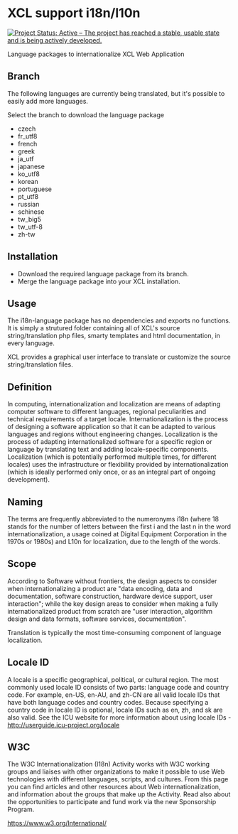 # XCL support i18n/l10n

[![Project Status: Active – The project has reached a stable, usable state and is being actively developed.](https://www.repostatus.org/badges/2.0.0/active.svg)](https://www.repostatus.org/#active)

Language packages to internationalize XCL Web Application

## Branch

The following languages are currently being translated, 
but it's possible to easily add more languages. 

Select the branch to download the language package 
* czech	
* fr_utf8	
* french	
* greek	
* ja_utf	
* japanese	
* ko_utf8	
* korean	
* portuguese	
* pt_utf8	
* russian	
* schinese	
* tw_big5	
* tw_utf-8	
* zh-tw

## Installation

* Download the required language package from its branch.
* Merge the language package into your XCL installation.

## Usage

The i18n-language package has no dependencies and exports no functions. It is simply a strutured folder containing all of XCL's source string/translation php files, smarty templates and html documentation, in every language.

XCL provides a graphical user interface to translate or customize the source string/translation files. 

## Definition

In computing, internationalization and localization are means of adapting computer software to different languages, 
regional peculiarities and technical requirements of a target locale.
Internationalization is the process of designing a software application so that it can be adapted to various languages and regions without engineering changes. 
Localization is the process of adapting internationalized software for a specific region or language by translating text and adding locale-specific components. 
Localization (which is potentially performed multiple times, for different locales) uses the infrastructure or flexibility provided by internationalization 
(which is ideally performed only once, or as an integral part of ongoing development).

## Naming
The terms are frequently abbreviated to the numeronyms i18n 
(where 18 stands for the number of letters between the first i and the last n in the word internationalization, 
a usage coined at Digital Equipment Corporation in the 1970s or 1980s)
and L10n for localization, due to the length of the words.

## Scope

According to Software without frontiers, the design aspects to consider when internationalizing a product are "data encoding, data and documentation, software construction, hardware device support, user interaction"; while the key design areas to consider when making a fully internationalized product from scratch are "user interaction, algorithm design and data formats, software services, documentation".

Translation is typically the most time-consuming component of language localization.

## Locale ID
A locale is a specific geographical, political, or cultural region. The most commonly used locale ID consists of two parts: language code and country code. For example, en-US, en-AU, and zh-CN are all valid locale IDs that have both language codes and country codes. Because specifying a country code in locale ID is optional, locale IDs such as en, zh, and sk are also valid. See the ICU website for more information about using locale IDs - http://userguide.icu-project.org/locale

## W3C

The W3C Internationalization (I18n) Activity works with W3C working groups and liaises with other organizations to make it possible to use Web technologies with different languages, scripts, and cultures. From this page you can find articles and other resources about Web internationalization, and information about the groups that make up the Activity. Read also about the opportunities to participate and fund work via the new Sponsorship Program.

https://www.w3.org/International/


